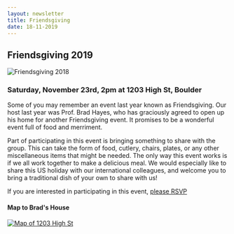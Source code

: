 ```yaml
---
layout: newsletter
title: Friendsgiving
date: 18-11-2019
---
```


## Friendsgiving 2019

<img src="https://bouldercsgrads.org/assets/img/friendsgiving_squirrels_noText.png" alt="Friendsgiving 2018" style="max-width: 100%;">


### Saturday, November 23rd, 2pm at 1203 High St, Boulder

Some of you may remember an event last year known as Friendsgiving. Our host last year was Prof. Brad Hayes, who has graciously agreed to open up his home for another Friendsgiving event. It promises to be a wonderful event full of food and merriment.

Part of participating in this event is bringing something to share with the group. This can take the form of food, cutlery, chairs, plates, or any other miscellaneous items that might be needed. The only way this event works is if we all work together to make a delicious meal. We would especially like to share this US holiday with our international colleagues, and welcome you to bring a traditional dish of your own to share with us!

If you are interested in participating in this event, [please RSVP](https://docs.google.com/spreadsheets/d/18Z9PKlecN_xSRXbwnRHnrICf2kcSEpAlyiYwWcjfWl0/edit?usp=sharing)

#### Map to Brad's House

<a href="https://goo.gl/maps/aXUMMJHiWsJ2">
<img src="https://bouldercsgrads.org/assets/img/1203_High_St.png" alt="Map of 1203 High St" style="max-width: 100%;">
</a>

